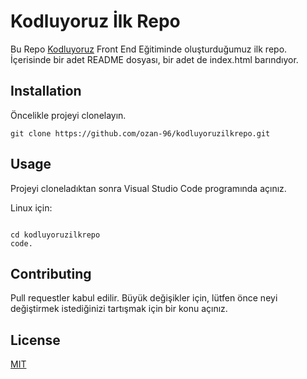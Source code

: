 # Kodluyoruz İlk Repo

Bu Repo [Kodluyoruz](https://www.kodluyoruz.org/) Front End Eğitiminde oluşturduğumuz ilk repo. İçerisinde bir adet README dosyası, bir adet de index.html barındıyor.

## Installation

Öncelikle projeyi clonelayın.

```
git clone https://github.com/ozan-96/kodluyoruzilkrepo.git
```

## Usage

Projeyi cloneladıktan sonra Visual Studio Code programında açınız.

Linux için:

```

cd kodluyoruzilkrepo
code.

```

## Contributing

Pull requestler kabul edilir. Büyük değişikler için, lütfen önce neyi değiştirmek istediğinizi tartışmak için bir konu açınız.

## License

[MIT]()
